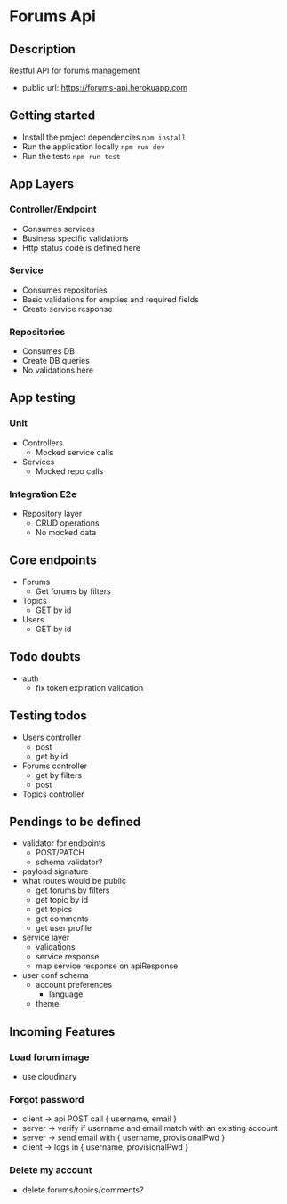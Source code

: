 # Forums Api

## Description

Restful API for forums management

- public url: https://forums-api.herokuapp.com

## Getting started

- Install the project dependencies `npm install`
- Run the application locally `npm run dev`
- Run the tests `npm run test`

## App Layers

### Controller/Endpoint

- Consumes services
- Business specific validations
- Http status code is defined here

### Service

- Consumes repositories
- Basic validations for empties and required fields
- Create service response

### Repositories

- Consumes DB
- Create DB queries
- No validations here

## App testing

### Unit

- Controllers
  - Mocked service calls
- Services
  - Mocked repo calls

### Integration E2e

- Repository layer
  - CRUD operations
  - No mocked data

## Core endpoints

- Forums
  - Get forums by filters
- Topics
  - GET by id
- Users
  - GET by id

## Todo doubts

- auth
  - fix token expiration validation

## Testing todos

- Users controller
  - post
  - get by id
- Forums controller
  - get by filters
  - post
- Topics controller

## Pendings to be defined

- validator for endpoints
  - POST/PATCH
  - schema validator?
- payload signature
- what routes would be public
  - get forums by filters
  - get topic by id
  - get topics
  - get comments
  - get user profile
- service layer
  - validations
  - service response
  - map service response on apiResponse
- user conf schema
  - account preferences
    - language
  - theme

## Incoming Features

### Load forum image

- use cloudinary

### Forgot password

- client -> api POST call { username, email }
- server -> verify if username and email match with an existing account
- server -> send email with { username, provisionalPwd }
- client -> logs in { username, provisionalPwd }

### Delete my account

- delete forums/topics/comments?
